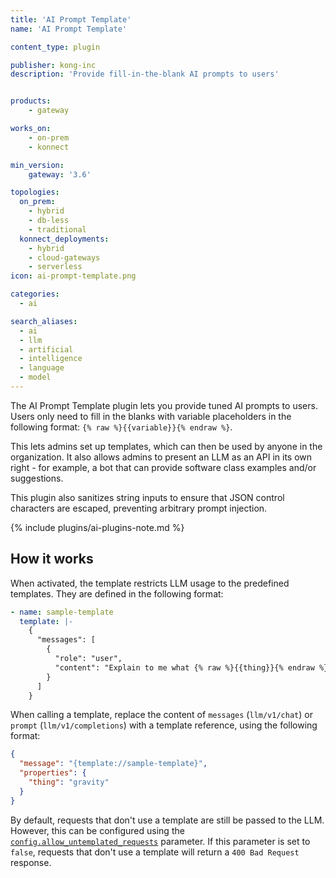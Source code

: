 ```yaml
---
title: 'AI Prompt Template'
name: 'AI Prompt Template'

content_type: plugin

publisher: kong-inc
description: 'Provide fill-in-the-blank AI prompts to users'


products:
    - gateway

works_on:
    - on-prem
    - konnect

min_version:
    gateway: '3.6'

topologies:
  on_prem:
    - hybrid
    - db-less
    - traditional
  konnect_deployments:
    - hybrid
    - cloud-gateways
    - serverless
icon: ai-prompt-template.png

categories:
  - ai

search_aliases:
  - ai
  - llm
  - artificial
  - intelligence
  - language
  - model
---
```


The AI Prompt Template plugin lets you provide tuned AI prompts to users. 
Users only need to fill in the blanks with variable placeholders in the following format: `{% raw %}{{variable}}{% endraw %}`. 

This lets admins set up templates, which can then be used by anyone in the organization. It also allows admins to present an LLM
as an API in its own right - for example, a bot that can provide software class examples and/or suggestions.

This plugin also sanitizes string inputs to ensure that JSON control characters are escaped, preventing arbitrary prompt injection.

{% include plugins/ai-plugins-note.md %}

## How it works

When activated, the template restricts LLM usage to the predefined templates. They are defined in the following format:
```yaml
- name: sample-template
  template: |-
    {
      "messages": [
        {
          "role": "user",
          "content": "Explain to me what {% raw %}{{thing}}{% endraw %} is."
        }
      ]
    }
```

When calling a template, replace the content of `messages` (`llm/v1/chat`) or `prompt` (`llm/v1/completions`) with a template reference, using the following format:
```json
{
  "message": "{template://sample-template}",
  "properties": {
    "thing": "gravity"
  }
}
```

By default, requests that don't use a template are still be passed to the LLM. However, this can be configured using the [`config.allow_untemplated_requests`](/plugins/ai-prompt-template/reference/#schema--config-allow-untemplated-requests) parameter. If this parameter is set to `false`, requests that don't use a template will return a `400 Bad Request` response.